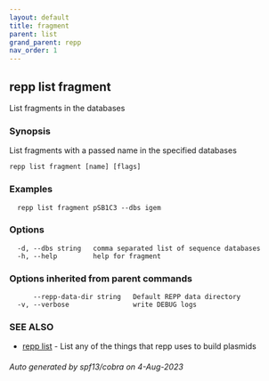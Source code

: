 ```yaml
---
layout: default
title: fragment
parent: list
grand_parent: repp
nav_order: 1
---
```

## repp list fragment

List fragments in the databases

### Synopsis

List fragments with a passed name in the specified databases

```
repp list fragment [name] [flags]
```

### Examples

```
  repp list fragment pSB1C3 --dbs igem
```

### Options

```
  -d, --dbs string   comma separated list of sequence databases
  -h, --help         help for fragment
```

### Options inherited from parent commands

```
      --repp-data-dir string   Default REPP data directory
  -v, --verbose                write DEBUG logs
```

### SEE ALSO

* [repp list](repp_list)	 - List any of the things that repp uses to build plasmids

###### Auto generated by spf13/cobra on 4-Aug-2023
